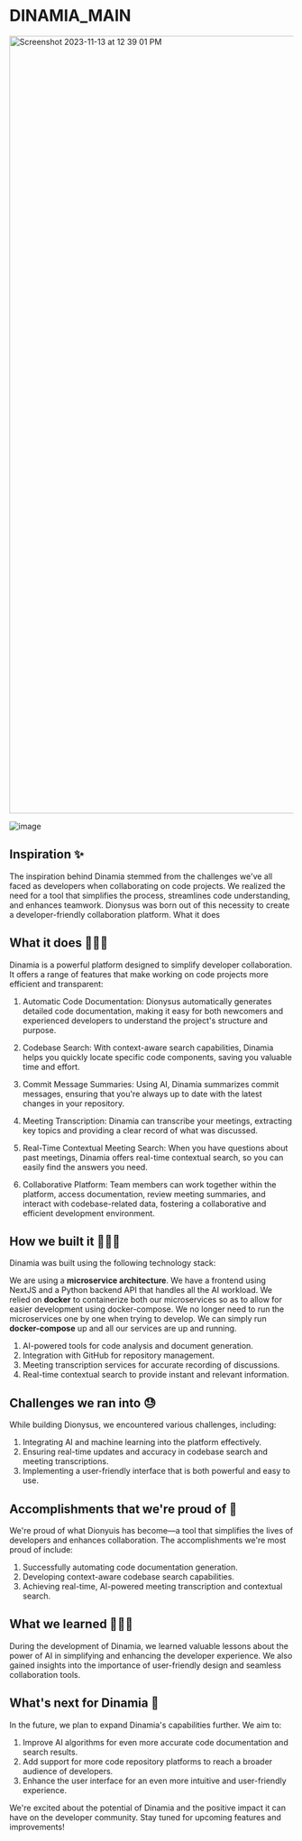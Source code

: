 # DINAMIA_MAIN
<img width="1380" alt="Screenshot 2023-11-13 at 12 39 01 PM" src="https://github.com/Elliott-Chong/Dinamia/assets/77007117/ab121d25-1884-44ca-9323-73db0b491f07">

![image](https://github.com/Elliott-Chong/Dinamia/assets/77007117/5419b27c-e6a3-4da6-9902-caf140536652)



## Inspiration ✨

The inspiration behind Dinamia stemmed from the challenges we've all faced as developers when collaborating on code projects. We realized the need for a tool that simplifies the process, streamlines code understanding, and enhances teamwork. Dionysus was born out of this necessity to create a developer-friendly collaboration platform.
What it does

## What it does 🧑🏻‍💻

Dinamia is a powerful platform designed to simplify developer collaboration. It offers a range of features that make working on code projects more efficient and transparent:

1. Automatic Code Documentation: Dionysus automatically generates detailed code documentation, making it easy for both newcomers and experienced developers to understand the project's structure and purpose.

2. Codebase Search: With context-aware search capabilities, Dinamia helps you quickly locate specific code components, saving you valuable time and effort.

3. Commit Message Summaries: Using AI, Dinamia summarizes commit messages, ensuring that you're always up to date with the latest changes in your repository.

4. Meeting Transcription: Dinamia can transcribe your meetings, extracting key topics and providing a clear record of what was discussed.

5. Real-Time Contextual Meeting Search: When you have questions about past meetings, Dinamia offers real-time contextual search, so you can easily find the answers you need.

6. Collaborative Platform: Team members can work together within the platform, access documentation, review meeting summaries, and interact with codebase-related data, fostering a collaborative and efficient development environment.

## How we built it 👷🏼‍♂️

Dinamia was built using the following technology stack:

We are using a **microservice architecture**. We have a frontend using NextJS and a Python backend API that handles all the AI workload. We relied on **docker** to containerize both our microservices so as to allow for easier development using docker-compose. We no longer need to run the microservices one by one when trying to develop. We can simply run **docker-compose** up and all our services are up and running.

1. AI-powered tools for code analysis and document generation.
2. Integration with GitHub for repository management.
3. Meeting transcription services for accurate recording of discussions.
4. Real-time contextual search to provide instant and relevant information.


## Challenges we ran into 😓

While building Dionysus, we encountered various challenges, including:

1. Integrating AI and machine learning into the platform effectively.
2. Ensuring real-time updates and accuracy in codebase search and meeting transcriptions.
3. Implementing a user-friendly interface that is both powerful and easy to use.

## Accomplishments that we're proud of 👏

We're proud of what Dionyuis has become—a tool that simplifies the lives of developers and enhances collaboration. The accomplishments we're most proud of include:

1. Successfully automating code documentation generation.
2. Developing context-aware codebase search capabilities.
3. Achieving real-time, AI-powered meeting transcription and contextual search.

## What we learned 👩🏼‍🎓

During the development of Dinamia, we learned valuable lessons about the power of AI in simplifying and enhancing the developer experience. We also gained insights into the importance of user-friendly design and seamless collaboration tools.

## What's next for Dinamia 🔮

In the future, we plan to expand Dinamia's capabilities further. We aim to:

1. Improve AI algorithms for even more accurate code documentation and search results.
2. Add support for more code repository platforms to reach a broader audience of developers.
3. Enhance the user interface for an even more intuitive and user-friendly experience.

We're excited about the potential of Dinamia and the positive impact it can have on the developer community. Stay tuned for upcoming features and improvements!

